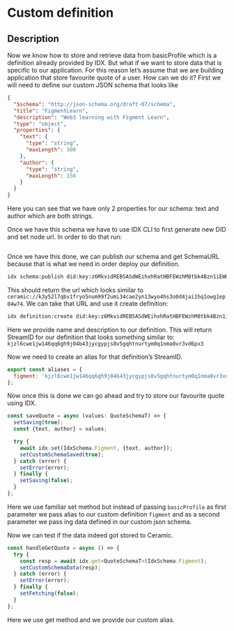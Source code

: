 # Custom definition

## Description
Now we know how to store and retrieve data from basicProfile which is a definition already provided by IDX. But what if we want to store data that is specific to our application. For this reason let’s assume that we are building application that store favourite quote of a user. How can we do it?
First we will need to define our custom JSON schema that looks like

```json
{
  "$schema": "http://json-schema.org/draft-07/schema",
  "title": "FigmentLearn",
  "description": "Web3 learning with Figment Learn",
  "type": "object",
  "properties": {
    "text": {
      "type": "string",
      "maxLength": 300
    },
    "author": {
      "type": "string",
      "maxLength": 150
    }
  }
}
```

Here you can see that we have only 2 properties for our schema: text and author which are both strings.

Once we have this schema we have to use IDX CLI to first generate new DID and set node url. In order to do that run:

```
```

Once we have this done, we can publish our schema and get SchemaURL because that is what we need in order deploy our definition.

```bash
idx schema:publish did:key:z6MkvidREB5ASdWEihxhRatHBFEWzhM8tbk4Bzn1iEWUT1vn ‘{ "$schema": "http://json-schema.org/draft-07/schema", "title": "FigmentLearn", "description": "Web3 learning with Figment Learn", "type": "object", "properties": { "text": { "type": "string", "maxLength": 300 }, "author": { "type": "string", "maxLength": 150 } } }’
```

This should return the url which looks similar to `ceramic://k3y52l7qbv1fryo5num99f2umi34cae2yn13wyo4hs3o0d4jai1hq1owg1ep04w74`.  We can take that URL and use it  create definition:

```bash
idx definition:create did:key:z6MkvidREB5ASdWEihxhRatHBFEWzhM8tbk4Bzn1iEWUT1vn --schema=' ceramic://k3y52l7qbv1fryo5num99f2umi34cae2yn13wyo4hs3o0d4jai1hq1owg1ep04w74' --name=“Bartosz test” --description=“This “is a test"
```

Here we provide name and description to our definition. This will return StreamID for our definition that looks something similar to: `kjzl6cwe1jw146qq6gh9j04b43jycgypjs8v5gqhtnurtym0q1nma0vr3vd6px3`

Now we need to create an alias for that definition’s StreamID.

```js
export const aliases = {
  figment: 'kjzl6cwe1jw146qq6gh9j04b43jycgypjs8v5gqhtnurtym0q1nma0vr3vd6px3',
};
```

Now once this is done we can go ahead and try to store our favourite quote using IDX.

```js
const saveQuote = async (values: QuoteSchemaT) => {
  setSaving(true);
  const {text, author} = values;

  try {
    await idx.set(IdxSchema.Figment, {text, author});
    setCustomSchemaSaved(true);
  } catch (error) {
    setError(error);
  } finally {
    setSaving(false);
  }
};
```

Here we use familiar set method but instead of passing `basicProfile` as first parameter we pass alias to our custom definition `figment` and as a second parameter we pass ing data defined in our custom json schema.

Now we can test if the data indeed got stored to Ceramic.

```js
const handleGetQuote = async () => {
  try {
    const resp = await idx.get<QuoteSchemaT>(IdxSchema.Figment);
    setCustomSchemaData(resp);
  } catch (error) {
    setError(error);
  } finally {
    setFetching(false);
  }
};
```

Here we use get method and we provide our custom alias.
